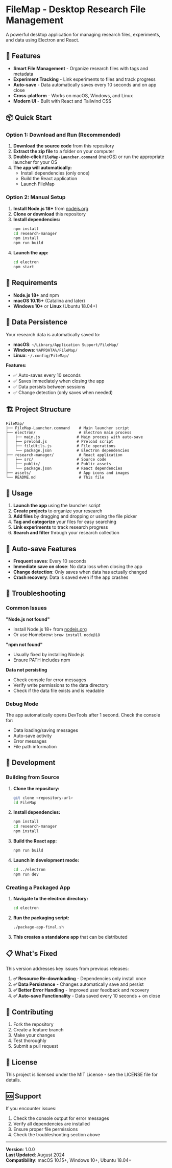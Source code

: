 # FileMap - Desktop Research File Management

A powerful desktop application for managing research files, experiments, and data using Electron and React.

## 🚀 Features

- **Smart File Management** - Organize research files with tags and metadata
- **Experiment Tracking** - Link experiments to files and track progress
- **Auto-save** - Data automatically saves every 10 seconds and on app close
- **Cross-platform** - Works on macOS, Windows, and Linux
- **Modern UI** - Built with React and Tailwind CSS

## 📦 Quick Start

### Option 1: Download and Run (Recommended)

1. **Download the source code** from this repository
2. **Extract the zip file** to a folder on your computer
3. **Double-click `FileMap-Launcher.command`** (macOS) or run the appropriate launcher for your OS
4. **The app will automatically:**
   - Install dependencies (only once)
   - Build the React application
   - Launch FileMap

### Option 2: Manual Setup

1. **Install Node.js 18+** from [nodejs.org](https://nodejs.org/)
2. **Clone or download** this repository
3. **Install dependencies:**
   ```bash
   npm install
   cd research-manager
   npm install
   npm run build
   ```
4. **Launch the app:**
   ```bash
   cd electron
   npm start
   ```

## 🔧 Requirements

- **Node.js 18+** and npm
- **macOS 10.15+** (Catalina and later)
- **Windows 10+** or **Linux** (Ubuntu 18.04+)

## 💾 Data Persistence

Your research data is automatically saved to:
- **macOS**: `~/Library/Application Support/FileMap/`
- **Windows**: `%APPDATA%/FileMap/`
- **Linux**: `~/.config/FileMap/`

**Features:**
- ✅ Auto-saves every 10 seconds
- ✅ Saves immediately when closing the app
- ✅ Data persists between sessions
- ✅ Change detection (only saves when needed)

## 🏗️ Project Structure

```
FileMap/
├── FileMap-Launcher.command    # Main launcher script
├── electron/                   # Electron main process
│   ├── main.js                # Main process with auto-save
│   ├── preload.js             # Preload script
│   ├── fileUtils.js           # File operations
│   └── package.json           # Electron dependencies
├── research-manager/           # React application
│   ├── src/                   # Source code
│   ├── public/                # Public assets
│   └── package.json           # React dependencies
├── assets/                     # App icons and images
└── README.md                   # This file
```

## 🎯 Usage

1. **Launch the app** using the launcher script
2. **Create projects** to organize your research
3. **Add files** by dragging and dropping or using the file picker
4. **Tag and categorize** your files for easy searching
5. **Link experiments** to track research progress
6. **Search and filter** through your research collection

## 🔄 Auto-save Features

- **Frequent saves**: Every 10 seconds
- **Immediate save on close**: No data loss when closing the app
- **Change detection**: Only saves when data has actually changed
- **Crash recovery**: Data is saved even if the app crashes

## 🐛 Troubleshooting

### Common Issues

**"Node.js not found"**
- Install Node.js 18+ from [nodejs.org](https://nodejs.org/)
- Or use Homebrew: `brew install node@18`

**"npm not found"**
- Usually fixed by installing Node.js
- Ensure PATH includes npm

**Data not persisting**
- Check console for error messages
- Verify write permissions to the data directory
- Check if the data file exists and is readable

### Debug Mode

The app automatically opens DevTools after 1 second. Check the console for:
- Data loading/saving messages
- Auto-save activity
- Error messages
- File path information

## 🚀 Development

### Building from Source

1. **Clone the repository:**
   ```bash
   git clone <repository-url>
   cd FileMap
   ```

2. **Install dependencies:**
   ```bash
   npm install
   cd research-manager
   npm install
   ```

3. **Build the React app:**
   ```bash
   npm run build
   ```

4. **Launch in development mode:**
   ```bash
   cd ../electron
   npm run dev
   ```

### Creating a Packaged App

1. **Navigate to the electron directory:**
   ```bash
   cd electron
   ```

2. **Run the packaging script:**
   ```bash
   ./package-app-final.sh
   ```

3. **This creates a standalone app** that can be distributed

## 📋 What's Fixed

This version addresses key issues from previous releases:

1. **✅ Resource Re-downloading** - Dependencies only install once
2. **✅ Data Persistence** - Changes automatically save and persist
3. **✅ Better Error Handling** - Improved user feedback and recovery
4. **✅ Auto-save Functionality** - Data saved every 10 seconds + on close

## 🤝 Contributing

1. Fork the repository
2. Create a feature branch
3. Make your changes
4. Test thoroughly
5. Submit a pull request

## 📄 License

This project is licensed under the MIT License - see the LICENSE file for details.

## 🆘 Support

If you encounter issues:
1. Check the console output for error messages
2. Verify all dependencies are installed
3. Ensure proper file permissions
4. Check the troubleshooting section above

---

**Version**: 1.0.0  
**Last Updated**: August 2024  
**Compatibility**: macOS 10.15+, Windows 10+, Ubuntu 18.04+